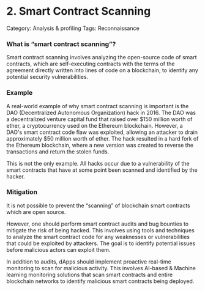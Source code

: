 # 2. Smart Contract Scanning

Category: Analysis & profiling
Tags: Reconnaissance

### What is “smart contract scanning”?

Smart contract scanning involves analyzing the open-source code of smart contracts, which are self-executing contracts with the terms of the agreement directly written into lines of code on a blockchain, to identify any potential security vulnerabilities. 

### Example

A real-world example of why smart contract scanning is important is the DAO (Decentralized Autonomous Organization) hack in 2016. The DAO was a decentralized venture capital fund that raised over $150 million worth of ether, a cryptocurrency used on the Ethereum blockchain. However, a DAO's smart contract code flaw was exploited, allowing an attacker to drain approximately $50 million worth of ether. The hack resulted in a hard fork of the Ethereum blockchain, where a new version was created to reverse the transactions and return the stolen funds.

This is not the only example. All hacks occur due to a vulnerability of the smart contracts that have at some point been scanned and identified by the hacker. 

### Mitigation

It is not possible to prevent the “scanning” of blockchain smart contracts which are open source.

However, one should perform smart contract audits and bug bounties to mitigate the risk of being hacked. This involves using tools and techniques to analyze the smart contract code for any weaknesses or vulnerabilities that could be exploited by attackers. The goal is to identify potential issues before malicious actors can exploit them.

In addition to audits, dApps should implement proactive real-time monitoring to scan for malicious activity. This involves AI-based & Machine learning monitoring solutions that scan smart contracts and entire blockchain networks to identify malicious smart contracts being deployed.